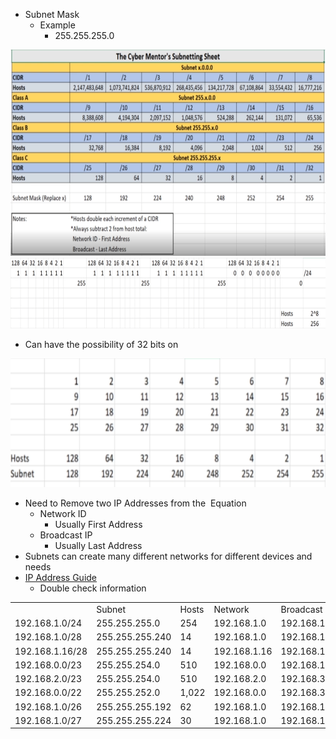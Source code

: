 - Subnet Mask
    - Example
        - 255.255.255.0

<img src="../../_resources/2df8ee750e9d3aee7669f2cc2e0a1d39.png" alt="2df8ee750e9d3aee7669f2cc2e0a1d39.png" width="704" height="330" class="jop-noMdConv"> <img src="../../_resources/1e309868ce8a3c01849f06740d80a9fa.png" alt="1e309868ce8a3c01849f06740d80a9fa.png" width="710" height="113" class="jop-noMdConv">

- Can have the possibility of 32 bits on

<img src="../../_resources/d9886e064822862bc9ea9b379f35ffe5.png" alt="d9886e064822862bc9ea9b379f35ffe5.png" width="709" height="206">

- Need to Remove two IP Addresses from the  Equation
    - Network ID
        - Usually First Address
    - Broadcast IP
        - Usually Last Address
- Subnets can create many different networks for different devices and needs
- [IP Address Guide](/C:/Users/Damon/AppData/Local/Programs/Joplin/resources/app.asar/ipaddressguide.com)
    - Double check information

|     |     |     |     |     |
| --- | --- | --- | --- | --- |
|     | Subnet | Hosts | Network | Broadcast |
| 192.168.1.0/24 | 255.255.255.0 | 254 | 192.168.1.0 | 192.168.1.255 |
| 192.168.1.0/28 | 255.255.255.240 | 14  | 192.168.1.0 | 192.168.1.15 |
| 192.168.1.16/28 | 255.255.255.240 | 14  | 192.168.1.16 | 192.168.1.31 |
| 192.168.0.0/23 | 255.255.254.0 | 510 | 192.168.0.0 | 192.168.1.255 |
| 192.168.2.0/23 | 255.255.254.0 | 510 | 192.168.2.0 | 192.168.3.255 |
| 192.168.0.0/22 | 255.255.252.0 | 1,022 | 192.168.0.0 | 192.168.3.255 |
| 192.168.1.0/26 | 255.255.255.192 | 62  | 192.168.1.0 | 192.168.1.63 |
| 192.168.1.0/27 | 255.255.255.224 | 30  | 192.168.1.0 | 192.168.1.31 |